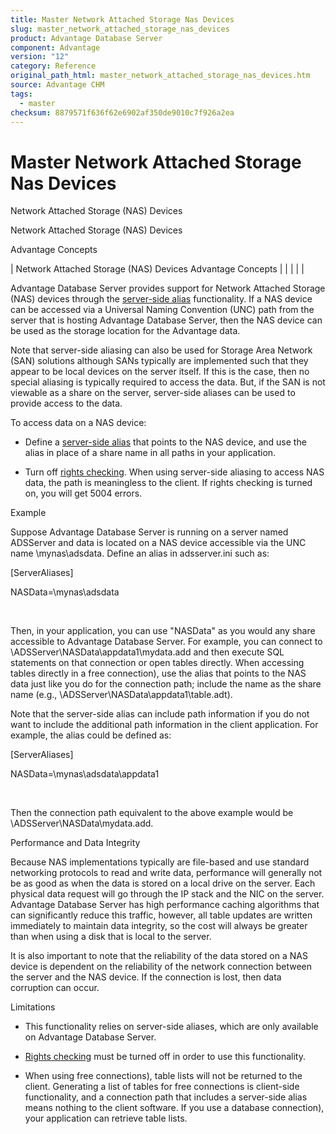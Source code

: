 ```yaml
---
title: Master Network Attached Storage Nas Devices
slug: master_network_attached_storage_nas_devices
product: Advantage Database Server
component: Advantage
version: "12"
category: Reference
original_path_html: master_network_attached_storage_nas_devices.htm
source: Advantage CHM
tags:
  - master
checksum: 8879571f636f62e6902af350de9010c7f926a2ea
---
```


# Master Network Attached Storage Nas Devices

Network Attached Storage (NAS) Devices

Network Attached Storage (NAS) Devices

Advantage Concepts

| Network Attached Storage (NAS) Devices  Advantage Concepts |  |  |  |  |

Advantage Database Server provides support for Network Attached Storage (NAS) devices through the [server-side alias](master_server_side_aliases.md) functionality. If a NAS device can be accessed via a Universal Naming Convention (UNC) path from the server that is hosting Advantage Database Server, then the NAS device can be used as the storage location for the Advantage data.

Note that server-side aliasing can also be used for Storage Area Network (SAN) solutions although SANs typically are implemented such that they appear to be local devices on the server itself. If this is the case, then no special aliasing is typically required to access the data. But, if the SAN is not viewable as a share on the server, server-side aliases can be used to provide access to the data.

To access data on a NAS device:

- Define a [server-side alias](master_server_side_aliases.md) that points to the NAS device, and use the alias in place of a share name in all paths in your application.

- Turn off [rights checking](master_database_security.md). When using server-side aliasing to access NAS data, the path is meaningless to the client. If rights checking is turned on, you will get 5004 errors.

Example

Suppose Advantage Database Server is running on a server named ADSServer and data is located on a NAS device accessible via the UNC name \\mynas\adsdata. Define an alias in adsserver.ini such as:

[ServerAliases]

NASData=\\mynas\adsdata

 

Then, in your application, you can use "NASData" as you would any share accessible to Advantage Database Server. For example, you can connect to \\ADSServer\NASData\appdata1\mydata.add and then execute SQL statements on that connection or open tables directly. When accessing tables directly in a free connection), use the alias that points to the NAS data just like you do for the connection path; include the name as the share name (e.g., \\ADSServer\NASData\appdata1\table.adt).

Note that the server-side alias can include path information if you do not want to include the additional path information in the client application. For example, the alias could be defined as:

[ServerAliases]

NASData=\\mynas\adsdata\appdata1

 

Then the connection path equivalent to the above example would be \\ADSServer\NASData\mydata.add.

Performance and Data Integrity

Because NAS implementations typically are file-based and use standard networking protocols to read and write data, performance will generally not be as good as when the data is stored on a local drive on the server. Each physical data request will go through the IP stack and the NIC on the server. Advantage Database Server has high performance caching algorithms that can significantly reduce this traffic, however, all table updates are written immediately to maintain data integrity, so the cost will always be greater than when using a disk that is local to the server.

It is also important to note that the reliability of the data stored on a NAS device is dependent on the reliability of the network connection between the server and the NAS device. If the connection is lost, then data corruption can occur.

Limitations

- This functionality relies on server-side aliases, which are only available on Advantage Database Server.

- [Rights checking](master_database_security.md) must be turned off in order to use this functionality.

- When using free connections), table lists will not be returned to the client. Generating a list of tables for free connections is client-side functionality, and a connection path that includes a server-side alias means nothing to the client software. If you use a database connection), your application can retrieve table lists.
